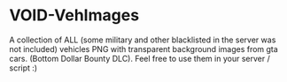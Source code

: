 # VOID-VehImages
 A collection of ALL (some military and other blacklisted in the server was not included) vehicles PNG with transparent background images from gta cars. (Bottom Dollar Bounty DLC). Feel free to use them in your server / script :)
